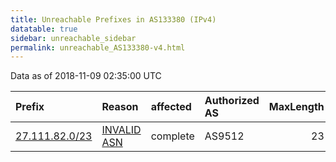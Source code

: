 ```yaml
---
title: Unreachable Prefixes in AS133380 (IPv4)
datatable: true
sidebar: unreachable_sidebar
permalink: unreachable_AS133380-v4.html
---
```


Data as of 2018-11-09 02:35:00 UTC


<div class="datatable-begin"></div>

| Prefix                                                 | Reason                                                                                                 | affected   | Authorized AS   |   MaxLength | Anchor                                       |   unreachable /24s |
|:-------------------------------------------------------|:-------------------------------------------------------------------------------------------------------|:-----------|:----------------|------------:|:---------------------------------------------|-------------------:|
| [27.111.82.0/23](https://stat.ripe.net/27.111.82.0/23) | [INVALID ASN](https://rpki-validator.ripe.net/announcement-preview?asn=AS133380&prefix=27.111.82.0/23) | complete   | AS9512          |          23 | [APNIC](unreachable_APNIC_RPKI_Root-v4.html) |                  2 |

<div class="datatable-end"></div>